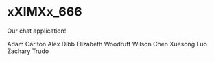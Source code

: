# xXIMXx_666

Our chat application!

Adam Carlton
Alex Dibb
Elizabeth Woodruff
Wilson Chen
Xuesong Luo
Zachary Trudo
